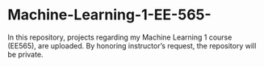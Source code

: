# Machine-Learning-1-EE-565-
In this repository, projects regarding my Machine Learning 1 course (EE565), are uploaded. By honoring instructor’s request, the repository will be private.    
